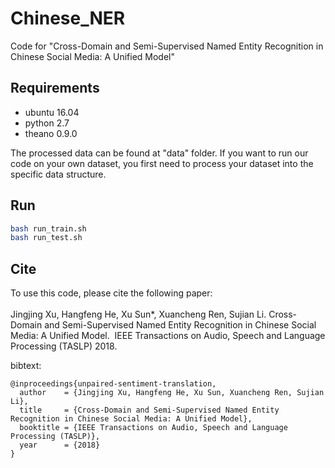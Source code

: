 # Chinese_NER
Code for "Cross-Domain and Semi-Supervised Named Entity Recognition in Chinese Social Media:
A Unified Model"
## Requirements
* ubuntu 16.04
* python 2.7
* theano 0.9.0

The processed data can be found at "data" folder. If you want to run our code on your own dataset, you first need to process your dataset into the specific data structure.
## Run
```bash
bash run_train.sh
bash run_test.sh
```

## Cite
To use this code, please cite the following paper:<br><br>
Jingjing Xu, Hangfeng He, Xu Sun*, Xuancheng Ren, Sujian Li.
Cross-Domain and Semi-Supervised Named Entity Recognition in Chinese Social Media: A Unified Model. 
IEEE Transactions on Audio, Speech and Language Processing (TASLP) 2018.

bibtext:
```
@inproceedings{unpaired-sentiment-translation,
  author    = {Jingjing Xu, Hangfeng He, Xu Sun, Xuancheng Ren, Sujian Li},
  title     = {Cross-Domain and Semi-Supervised Named Entity Recognition in Chinese Social Media: A Unified Model},
  booktitle = {IEEE Transactions on Audio, Speech and Language Processing (TASLP)},
  year      = {2018}
}
```
